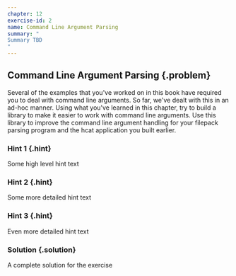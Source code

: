 ```yaml
---
chapter: 12
exercise-id: 2
name: Command Line Argument Parsing
summary: "
Summary TBD
"
---
```


## Command Line Argument Parsing {.problem}

Several of the examples that you've worked on in this book have required you to
deal with command line arguments. So far, we've dealt with this in an ad-hoc
manner. Using what you've learned in this chapter, try to build a library to
make it easier to work with command line arguments. Use this library to improve
the command line argument handling for your filepack parsing program and the
hcat application you built earlier.

### Hint 1 {.hint}

Some high level hint text

### Hint 2 {.hint}

Some more detailed hint text

### Hint 3 {.hint}

Even more detailed hint text

### Solution {.solution}

A complete solution for the exercise
